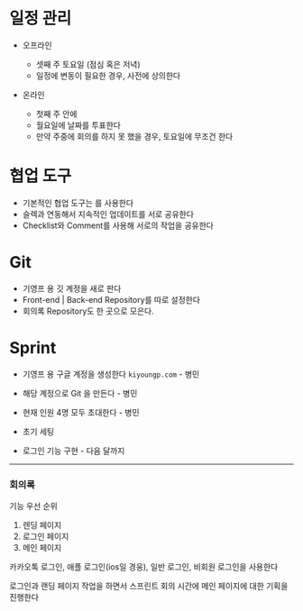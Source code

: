 # 일정 관리

  * 오프라인
    * 셋째 주 토요일 (점심 혹은 저녁)
    * 일정에 변동이 필요한 경우, 사전에 상의한다

  * 온라인
    * 첫째 주 안에
    * 월요일에 날짜를 투표한다
    * 만약 주중에 회의를 하지 못 했을 경우, 토요일에 무조건 한다
    
# 협업 도구

* 기본적인 협업 도구는 <Trello> 를 사용한다
* 슬렉과 연동해서 지속적인 업데이트를 서로 공유한다
* Checklist와 Comment를 사용해 서로의 작업을 공유한다

# Git

* 기영프 용 깃 계정을 새로 판다
* Front-end | Back-end Repository를 따로 설정한다
* 회의록 Repository도 한 곳으로 모은다. 

# Sprint

* 기영프 용 구글 계정을 생성한다 `kiyoungp.com` - 병민
* 해당 계정으로 Git 을 만든다 - 병민
* 현재 인원 4명 모두 초대한다 - 병민

* 초기 세팅
* 로그인 기능 구현 - 다음 달까지

---
### 회의록

기능 우선 순위

1. 렌딩 페이지
2. 로그인 페이지
3. 메인 페이지

카카오톡 로그인, 애플 로그인(ios일 경웅), 일반 로그인, 비회원 로그인을 사용한다

로그인과 랜딩 페이지 작업을 하면서 스프린트 회의 시간에 메인 페이지에 대한 기획을 진행한다
